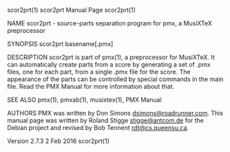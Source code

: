 scor2prt(1)                                                                        scor2prt Manual Page                                                                       scor2prt(1)

NAME
       scor2prt - source-parts separation program for pmx, a MusiXTeX preprocessor

SYNOPSIS
       scor2prt basename[.pmx]

DESCRIPTION
       scor2prt  is  part of pmx(1), a preprocessor for MusiXTeX. It can automatically create parts from a score by generating a set of .pmx files, one for each part, from a single .pmx
       file for the score. The appearance of the parts can be controlled by special commands in the main file. Read the PMX Manual for more information about that.

SEE ALSO
       pmx(1), pmxab(1), musixtex(1), PMX Manual

AUTHORS
       PMX was written by Don Simons <dsimons@roadrunner.com>.  This manual page was written by Roland Stigge <stigge@antcom.de> for the  Debian  project  and  revised  by  Bob  Tennent
       <rdt@cs.queensu.ca>.

Version 2.7.3                                                                           2 Feb 2016                                                                            scor2prt(1)
